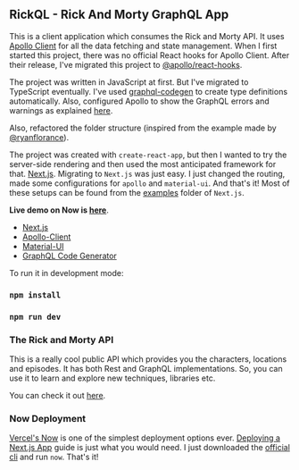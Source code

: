 
## RickQL - Rick And Morty GraphQL App

This is a client application which consumes the Rick and Morty API.
It uses [Apollo Client](https://www.apollographql.com/docs/react/) for all the data fetching and state management.
When I first started this project, there was no official React hooks for Apollo Client.
After their release, I've migrated this project to [@apollo/react-hooks](https://www.apollographql.com/docs/react/api/react-hooks/).

The project was written in JavaScript at first. But I've migrated to TypeScript eventually.
I've used [graphql-codegen](https://graphql-code-generator.com/) to create type definitions automatically.
Also, configured Apollo to show the GraphQL errors and warnings as explained [here](https://www.apollographql.com/docs/devtools/apollo-config/).

Also, refactored the folder structure (inspired from the example made by [@ryanflorance](https://gist.github.com/ryanflorence/daafb1e3cb8ad740b346)).

The project was created with `create-react-app`, but then I wanted to try the server-side rendering and then used the most anticipated framework for that. [Next.js](https://nextjs.org/). Migrating to `Next.js` was just easy. I just changed the routing, made some configurations for `apollo` and `material-ui`. And that's it! Most of these setups can be found from the [examples](https://github.com/zeit/next.js/tree/canary/examples) folder of `Next.js`.

**Live demo on Now is [here](https://rick-and-morty-graphql.now.sh/)**.

* [Next.js]([https://nextjs.org/](https://nextjs.org/))
* [Apollo-Client]([https://www.apollographql.com/docs/react/](https://www.apollographql.com/docs/react/))
* [Material-UI]([https://material-ui.com/](https://material-ui.com/))
* [GraphQL Code Generator]([https://graphql-code-generator.com/](https://graphql-code-generator.com/))

To run it in development mode:

### `npm install`

### `npm run dev`

### The Rick and Morty API

This is a really cool public API which provides you the characters, locations and episodes. It has both Rest and GraphQL implementations. So, you can use it to learn and explore new techniques, libraries etc.

You can check it out [here](https://rickandmortyapi.com/).

### Now Deployment

[Vercel's Now](https://vercel.com/) is one of the simplest deployment options ever. [Deploying a Next.js App](https://nextjs.org/learn/basics/deploying-a-nextjs-app) guide is just what you would need. I just downloaded the [official cli](https://vercel.com/download) and run `now`. That's it!
